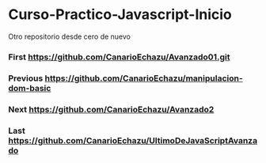 # Curso-Practico-Javascript-Inicio
Otro repositorio desde cero de nuevo
### First https://github.com/CanarioEchazu/Avanzado01.git
### Previous https://github.com/CanarioEchazu/manipulacion-dom-basic
### Next https://github.com/CanarioEchazu/Avanzado2
### Last https://github.com/CanarioEchazu/UltimoDeJavaScriptAvanzado
